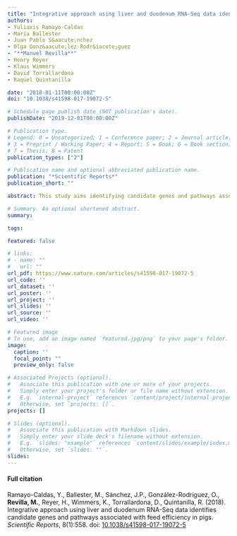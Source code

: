```yaml
---
title: "Integrative approach using liver and duodenum RNA-Seq data identifies candidate genes and pathways associated with feed efficiency in pigs"
authors:
- Yuliaxis Ramayo-Caldas
- Maria Ballester
- Juan Pablo S&aacute;nchez
- Olga Gonz&aacute;lez-Rodr&iacute;guez
- "**Manuel Revilla**"
- Henry Reyer
- Klaus Wimmers
- David Torrallardona
- Raquel Quintanilla

date: "2018-01-11T00:00:00Z"
doi: "10.1038/s41598-017-19072-5"

# Schedule page publish date (NOT publication's date).
publishDate: "2019-12-01T00:00:00Z"

# Publication type.
# Legend: 0 = Uncategorized; 1 = Conference paper; 2 = Journal article;
# 3 = Preprint / Working Paper; 4 = Report; 5 = Book; 6 = Book section;
# 7 = Thesis; 8 = Patent
publication_types: ["2"]

# Publication name and optional abbreviated publication name.
publication: "*Scientific Reports*"
publication_short: ""

abstract: This study aims identifying candidate genes and pathways associated with feed efficiency (FE) in pigs. Liver and duodenum transcriptomes of 37 gilts showing high and low residual feed intake (RFI) were analysed by RNA-Seq. Gene expression data was explored through differential expression (DE) and weighted gene co-expression network analyses. DE analysis revealed 55 and 112 differentially regulated genes in liver and duodenum tissues, respectively. Clustering genes according to their connectivity resulted in 23 (liver) and 25 (duodenum) modules of genes with a co-expression pattern. Four modules, one in liver (with 444 co-expressed genes) and three in duodenum (gathering 37, 126 and 41 co-expressed genes), were significantly associated with FE indicators. Intra-module analyses revealed tissue-specific candidate genes; 12 of these genes were also identified as DE between individuals with high and low RFI. Pathways enriched by the list of genes showing DE and/or belonging to FE co-expressed modules included response to oxidative stress, inflammation, immune response, lipid metabolism and thermoregulation. Low overlapping between genes identified in duodenum and liver tissues was observed but heat shock proteins were associated to FE in both tissues. Our results suggest tissue-specific rather than common transcriptome regulatory processes associated with FE in pigs.

# Summary. An optional shortened abstract.
summary: 

tags:

featured: false

# links:
# - name: ""
#   url: ""
url_pdf: https://www.nature.com/articles/s41598-017-19072-5
url_code: ''
url_dataset: ''
url_poster: ''
url_project: ''
url_slides: ''
url_source: ''
url_video: ''

# Featured image
# To use, add an image named `featured.jpg/png` to your page's folder. 
image:
  caption: ''
  focal_point: ""
  preview_only: false

# Associated Projects (optional).
#   Associate this publication with one or more of your projects.
#   Simply enter your project's folder or file name without extension.
#   E.g. `internal-project` references `content/project/internal-project/index.md`.
#   Otherwise, set `projects: []`.
projects: []

# Slides (optional).
#   Associate this publication with Markdown slides.
#   Simply enter your slide deck's filename without extension.
#   E.g. `slides: "example"` references `content/slides/example/index.md`.
#   Otherwise, set `slides: ""`.
slides: 
---
```


#### Full citation ####
Ramayo-Caldas, Y., Ballester, M., S&aacute;nchez, J.P., Gonz&aacute;lez-Rodr&iacute;guez, O., **Revilla, M.**, Reyer, H., Wimmers, K., Torrallardona, D., Quintanilla, R. (2018). Integrative approach using liver and duodenum RNA-Seq data identifies candidate genes and pathways associated with feed efficiency in pigs. *Scientific Reports*, 8(1):558. doi: [10.1038/s41598-017-19072-5](https://doi.org/10.1038/s41598-017-19072-5 "10.1038/s41598-017-19072-5") 
